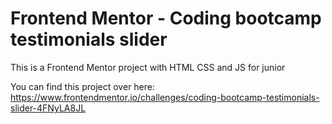 # Frontend Mentor - Coding bootcamp testimonials slider

This is a Frontend Mentor project with HTML CSS and JS for junior

You can find this project over here: https://www.frontendmentor.io/challenges/coding-bootcamp-testimonials-slider-4FNyLA8JL
